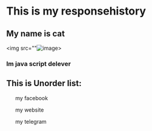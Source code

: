 <h1>This is my responsehistory</h1>

<h2>My name is cat</h2>

<img src=""![image](https://github.com/user-attachments/assets/37d2e964-e353-4282-8332-bfaf902d89d9)>

<h3>Im java script delever</h3>

<h2>This is Unorder list:</h2>
<ul>my facebook</ul>
<ul>my website</ul>
<ul>my telegram</ul>
